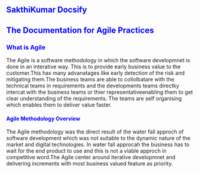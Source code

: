 ## <span style="color:blue">SakthiKumar Docsify</span>
## <span style="color:blue">The Documentation for Agile Practices</span>
    
### <span style="color:blue">What is Agile</span>

The Agile is a software methodology in which the software developmnet is done in an interative way.
This is to provide  early business value to the customer.This has many advanatages like early detection of the risk
and mitigating them.The business teams are able to collolbatare with the technical teams in 
requirements and the developments teams directky intercat with the business teams or thier representativeenabling them
to get clear understanding of the requirements.
The teams are self organising which enables them to deliver value faster.


#### <span style="color:blue">Agile Methodology Overview</span>

The Agile methodology was the direct result of the water fall approch of software development which was not 
suitable to the dynamic nature of the market and digital technologies.
In water fall approcah the business has to wait for the end product to use and this is not a viable approch 
in competitive word.The Agile center around iterative developmnet and delivering increments with most
business valued feature as priority.